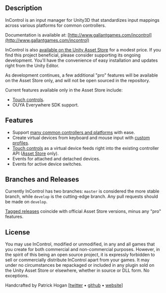 ## Description

InControl is an input manager for Unity3D that standardizes input mappings across various platforms for common controllers.

Documentation is available at: [http://www.gallantgames.com/incontrol](http://www.gallantgames.com/incontrol)

InControl is also [available on the Unity Asset Store](http://u3d.as/6mr) for a modest price. If you find this project beneficial, please consider supporting its ongoing development. You'll have the convenience of easy installation and updates right from the Unity Editor.

As development continues, a few additional "pro" features will be available on the Asset Store only, and will not be open sourced in the repository.

Current features available only in the Asset Store include:

* [Touch controls](http://www.gallantgames.com/pages/incontrol-touch-controls).
* OUYA Everywhere SDK support.

## Features

* Support [many common controllers and platforms](http://www.gallantgames.com/pages/incontrol-supported-controllers) with ease.
* Create virtual devices from keyboard and mouse input with [custom profiles](http://www.gallantgames.com/pages/incontrol-keyboard-mouse).
* [Touch controls](http://www.gallantgames.com/pages/incontrol-touch-controls) as a virtual device feeds right into the existing controller API ([Asset Store](http://u3d.as/6mr) only).
* Events for attached and detached devices.
* Events for active device switches.

## Branches and Releases

Currently InControl has two branches: `master` is considered the more stable branch, while `develop` is the cutting-edge branch. Any pull requests should be made on `develop`.

[Tagged releases](https://github.com/pbhogan/InControl/releases) coincide with official Asset Store versions, minus any "pro" features.

## License

You may use InControl, modified or unmodified, in any and all games that you create for both commercial and non-commercial purposes. However, in the spirit of this being an open source project, it is expressly forbidden to sell or commercially distribute InControl apart from your games. It may under no circumstances be repackaged or included in any plugin sold on the Unity Asset Store or elsewhere, whether in source or DLL form. No exceptions.

Handcrafted by Patrick Hogan [[twitter](http://twitter.com/pbhogan) &bull; [github](http://github.com/pbhogan) &bull; [website](http://www.gallantgames.com/incontrol)]

